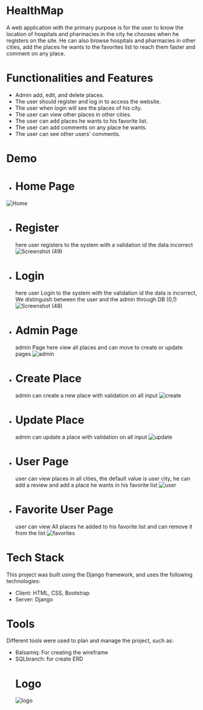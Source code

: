 # HealthMap
A web application with the primary purpose is for the user to know the location of hospitals and pharmacies in the city he chooses when he registers on the site. He can also browse hospitals and pharmacies in other cities, add the places he wants to the favorites list to reach them faster and comment on any place.
# Functionalities and Features
- Admin add, edit, and delete places.
-	The user should register and log in to access the website.
-	The user when login will see the places of his city.
-	The user can view other places in other cities.
-	The user can add places he wants to his favorite list.
-	The user can add comments on any place he wants.
-	The user can see other users' comments.


# Demo

 - # Home Page
![Home](https://github.com/A-AbdAlrazeq/django_fullstack/assets/107461563/077455f5-90fd-40b9-808e-1465c693d8c7)
- # Register
  here user registers to the system with a validation id the data incorrect
![Screenshot (49)](https://github.com/A-AbdAlrazeq/django_fullstack/assets/107461563/fc3b7ffd-650f-4b02-90f2-4beb0a8319fc)
- # Login
   here user Login to the system with the validation id the data is incorrect, We distinguish between the user and the admin through DB (0,1)
![Screenshot (48)](https://github.com/A-AbdAlrazeq/django_fullstack/assets/107461563/be35bbe9-5d9f-403a-80a8-4dee485da477)
- # Admin Page
  admin Page here view all places and can move to create or update pages
![admin](https://github.com/A-AbdAlrazeq/django_fullstack/assets/107461563/779c9577-5182-460d-9794-780cdf90a34d)

- # Create Place
  admin can create a new place with validation on all input
![create](https://github.com/A-AbdAlrazeq/django_fullstack/assets/107461563/72e3f96f-7376-42c3-ac43-6ea81cc122c8)

- # Update Place
  admin can update a place with validation on all input
![update](https://github.com/A-AbdAlrazeq/django_fullstack/assets/107461563/de021884-14ad-42d8-b352-2c4d4356c31e)

- # User Page
  user can view places in all cities, the default value is user city, he can add a review and add a place he wants in his favorite list
![user](https://github.com/A-AbdAlrazeq/django_fullstack/assets/107461563/1a98993b-aaa9-4b64-a699-d4508fe6bed7)

- #  Favorite User Page
  user can view All places he added to his favorite list and can remove it from the list
![favorites](https://github.com/A-AbdAlrazeq/django_fullstack/assets/107461563/5758af77-3b76-4c55-8448-512923639cbb)

# Tech Stack
This project was built using the Django framework, and uses the following technologies:
- Client: HTML, CSS, Bootstrap
- Server: Django
# Tools
Different tools were used to plan and manage the project, such as:
- Balsamiq: For creating the wireframe
- SQLbranch: for create ERD
  # Logo
  ![logo](https://github.com/A-AbdAlrazeq/django_fullstack/assets/107461563/b73b9e87-d1d9-4c91-8017-fbb5d77ba5a2)

